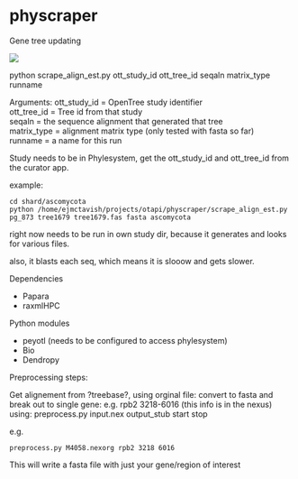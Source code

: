 # physcraper
Gene tree updating

![](https://cdn.rawgit.com/snacktavish/physcraper/master/docs/physcraper.svg)

python scrape_align_est.py ott_study_id ott_tree_id seqaln matrix_type runname

Arguments: 
ott_study_id =  OpenTree study identifier  
ott_tree_id  = Tree id from that study  
seqaln = the sequence alignment that generated that tree  
matrix_type = alignment matrix type (only tested with fasta so far)  
runname = a name for this run

Study needs to be in Phylesystem, get the ott_study_id and ott_tree_id from the curator app.

example:

    cd shard/ascomycota
    python /home/ejmctavish/projects/otapi/physcraper/scrape_align_est.py pg_873 tree1679 tree1679.fas fasta ascomycota


right now needs to be run in own study dir, because it generates and looks for various files.  

also, it blasts each seq, which means it is slooow and gets slower.

Dependencies
- Papara
- raxmlHPC

Python modules 
- peyotl (needs to be configured to access phylesystem)  
- Bio
- Dendropy


Preprocessing steps:

Get alignement from ?treebase?, using orginal file:
convert to fasta and break out to single gene: e.g. rpb2 3218-6016 (this info is in the nexus)
using:
    preprocess.py input.nex output_stub start stop

e.g.
    
    preprocess.py M4058.nexorg rpb2 3218 6016

This will write a fasta file with just your gene/region of interest

